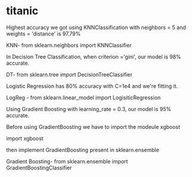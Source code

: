 # titanic
Highest accuracy we got using KNNClassification with neighbors = 5 and weights = 'distance' is 97.79%

KNN- from sklearn.neighbors import KNNClassifier

In Decision Tree Classification, when criterion ='gini', our model is 98% accurate.

DT- from sklearn.tree import DecisionTreeClassifier

Logistic Regression has 80% accuracy with C=1e4 and we're fitting it.

LogReg - from sklearn.linear_model import LogisiticRegression

Using Gradient Boosting with learning_rate = 0.3, our model is 95% accurate.

Before using GradientBoosting we have to import the modeule xgboost

import xgboost

then implement GradientBoosting present in sklearn.ensemble

Gradient Boosting- from sklearn.ensemble import GradientBoostingClassifier

